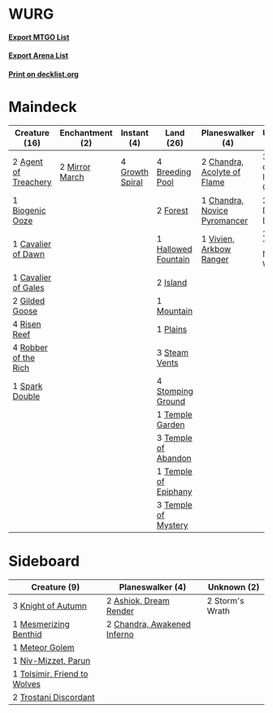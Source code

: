# WURG

#### [Export MTGO List](../collection/WURG/WURG.txt)
#### [Export Arena List](../collection/WURG/WURG_arena.txt)
#### [Print on decklist.org](http://decklist.org/?deckmain=2%09Agent%20of%20Treachery%0A1%09Biogenic%20Ooze%0A4%09Breeding%20Pool%0A1%09Cavalier%20of%20Dawn%0A1%09Cavalier%20of%20Gales%0A2%09Chandra,%20Acolyte%20of%20Flame%0A1%09Chandra,%20Novice%20Pyromancer%0A3%09Dryad%20of%20the%20Ilysian%20Grove%0A2%09Forest%0A2%09Gilded%20Goose%0A4%09Growth%20Spiral%0A1%09Hallowed%20Fountain%0A2%09Island%0A2%09Mirror%20March%0A1%09Mountain%0A1%09Plains%0A4%09Risen%20Reef%0A4%09Robber%20of%20the%20Rich%0A1%09Spark%20Double%0A3%09Steam%20Vents%0A4%09Stomping%20Ground%0A1%09Temple%20Garden%0A3%09Temple%20of%20Abandon%0A1%09Temple%20of%20Epiphany%0A3%09Temple%20of%20Mystery%0A2%09Thassa,%20Deep-Dwelling%0A3%09Uro,%20Titan%20of%20Nature's%20Wrath%0A1%09Vivien,%20Arkbow%20Ranger&deckside=2%09Ashiok,%20Dream%20Render%0A2%09Chandra,%20Awakened%20Inferno%0A3%09Knight%20of%20Autumn%0A1%09Mesmerizing%20Benthid%0A1%09Meteor%20Golem%0A1%09Niv-Mizzet,%20Parun%0A2%09Storm's%20Wrath%0A1%09Tolsimir,%20Friend%20to%20Wolves%0A2%09Trostani%20Discordant)
# Maindeck

|                                         Creature (16)                                         |                                     Enchantment (2)                                     |                                       Instant (4)                                        |                                           Land (26)                                           |                                           Planeswalker (4)                                            |         Unknown (8)          |
|-----------------------------------------------------------------------------------------------|-----------------------------------------------------------------------------------------|------------------------------------------------------------------------------------------|-----------------------------------------------------------------------------------------------|-------------------------------------------------------------------------------------------------------|------------------------------|
|2 [Agent of Treachery](http://gatherer.wizards.com/Pages/Card/Details.aspx?multiverseid=466797)|2 [Mirror March](http://gatherer.wizards.com/Pages/Card/Details.aspx?multiverseid=457252)|4 [Growth Spiral](http://gatherer.wizards.com/Pages/Card/Details.aspx?multiverseid=457322)|4 [Breeding Pool](http://gatherer.wizards.com/Pages/Card/Details.aspx?multiverseid=97088)      |2 [Chandra, Acolyte of Flame](http://gatherer.wizards.com/Pages/Card/Details.aspx?multiverseid=466880) |3 Dryad of the Ilysian Grove  |
|1 [Biogenic Ooze](http://gatherer.wizards.com/Pages/Card/Details.aspx?multiverseid=457266)     |                                                                                         |                                                                                          |2 [Forest](http://gatherer.wizards.com/Pages/Card/Details.aspx?multiverseid=439860)            |1 [Chandra, Novice Pyromancer](http://gatherer.wizards.com/Pages/Card/Details.aspx?multiverseid=466882)|2 Thassa, Deep-Dwelling       |
|1 [Cavalier of Dawn](http://gatherer.wizards.com/Pages/Card/Details.aspx?multiverseid=466764)  |                                                                                         |                                                                                          |1 [Hallowed Fountain](http://gatherer.wizards.com/Pages/Card/Details.aspx?multiverseid=97071)  |1 [Vivien, Arkbow Ranger](http://gatherer.wizards.com/Pages/Card/Details.aspx?multiverseid=466953)     |3 Uro, Titan of Nature's Wrath|
|1 [Cavalier of Gales](http://gatherer.wizards.com/Pages/Card/Details.aspx?multiverseid=466806) |                                                                                         |                                                                                          |2 [Island](http://gatherer.wizards.com/Pages/Card/Details.aspx?multiverseid=439857)            |                                                                                                       |                              |
|2 [Gilded Goose](http://gatherer.wizards.com/Pages/Card/Details.aspx?multiverseid=473122)      |                                                                                         |                                                                                          |1 [Mountain](http://gatherer.wizards.com/Pages/Card/Details.aspx?multiverseid=439859)          |                                                                                                       |                              |
|4 [Risen Reef](http://gatherer.wizards.com/Pages/Card/Details.aspx?multiverseid=466971)        |                                                                                         |                                                                                          |1 [Plains](http://gatherer.wizards.com/Pages/Card/Details.aspx?multiverseid=439856)            |                                                                                                       |                              |
|4 [Robber of the Rich](http://gatherer.wizards.com/Pages/Card/Details.aspx?multiverseid=473100)|                                                                                         |                                                                                          |3 [Steam Vents](http://gatherer.wizards.com/Pages/Card/Details.aspx?multiverseid=405109)       |                                                                                                       |                              |
|1 [Spark Double](http://gatherer.wizards.com/Pages/Card/Details.aspx?multiverseid=460995)      |                                                                                         |                                                                                          |4 [Stomping Ground](http://gatherer.wizards.com/Pages/Card/Details.aspx?multiverseid=405110)   |                                                                                                       |                              |
|                                                                                               |                                                                                         |                                                                                          |1 [Temple Garden](http://gatherer.wizards.com/Pages/Card/Details.aspx?multiverseid=405112)     |                                                                                                       |                              |
|                                                                                               |                                                                                         |                                                                                          |3 [Temple of Abandon](http://gatherer.wizards.com/Pages/Card/Details.aspx?multiverseid=373711) |                                                                                                       |                              |
|                                                                                               |                                                                                         |                                                                                          |1 [Temple of Epiphany](http://gatherer.wizards.com/Pages/Card/Details.aspx?multiverseid=442808)|                                                                                                       |                              |
|                                                                                               |                                                                                         |                                                                                          |3 [Temple of Mystery](http://gatherer.wizards.com/Pages/Card/Details.aspx?multiverseid=373571) |                                                                                                       |                              |


# Sideboard

|                                             Creature (9)                                              |                                           Planeswalker (4)                                           |  Unknown (2)  |
|-------------------------------------------------------------------------------------------------------|------------------------------------------------------------------------------------------------------|---------------|
|3 [Knight of Autumn](http://gatherer.wizards.com/Pages/Card/Details.aspx?multiverseid=452933)          |2 [Ashiok, Dream Render](http://gatherer.wizards.com/Pages/Card/Details.aspx?multiverseid=461155)     |2 Storm's Wrath|
|1 [Mesmerizing Benthid](http://gatherer.wizards.com/Pages/Card/Details.aspx?multiverseid=457187)       |2 [Chandra, Awakened Inferno](http://gatherer.wizards.com/Pages/Card/Details.aspx?multiverseid=466881)|               |
|1 [Meteor Golem](http://gatherer.wizards.com/Pages/Card/Details.aspx?multiverseid=447378)              |                                                                                                      |               |
|1 [Niv-Mizzet, Parun](http://gatherer.wizards.com/Pages/Card/Details.aspx?multiverseid=452942)         |                                                                                                      |               |
|1 [Tolsimir, Friend to Wolves](http://gatherer.wizards.com/Pages/Card/Details.aspx?multiverseid=461151)|                                                                                                      |               |
|2 [Trostani Discordant](http://gatherer.wizards.com/Pages/Card/Details.aspx?multiverseid=452958)       |                                                                                                      |               |

